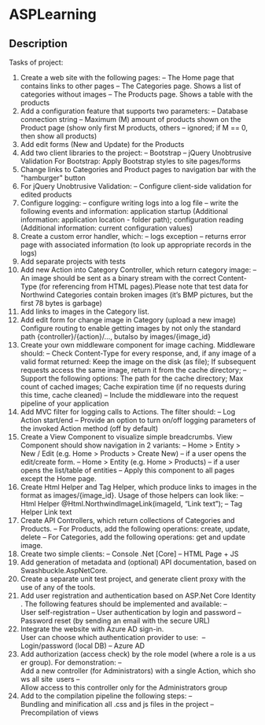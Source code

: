 # ASPLearning

## Description
Tasks of project:
1.	Create a web site with the following pages:
–	The Home page that contains links to other pages
–	The Categories page. Shows a list of categories without images
–	The Products page. Shows a table with the products
2.	 Add a configuration feature that supports two parameters:
–	Database connection string
–	Maximum (M) amount of products shown on the Product page (show only first M products, others – ignored; if M == 0, then show all products)
3.	 Add edit forms (New and Update) for the Products
4.	Add two client libraries to the project:
–	Bootstrap
–	jQuery Unobtrusive Validation
For Bootstrap: Apply Bootstrap styles to site pages/forms
5.	Change links to Categories and Product pages to navigation bar with the "hamburger" button
6.	For jQuery Unobtrusive Validation:
–	Configure client-side validation for edited products
7.	Configure logging:
–	configure writing logs into a log file
–	write the following events and information: application startup (Additional information: application location - folder path); configuration reading (Additional information: current configuration values)
8.	Create a custom error handler, which:
–	logs exception
–	returns error page with associated information (to look up appropriate records in the logs)
9.	Add separate projects with tests
10.	Add new Action into Category Controller, which return category image:
–	An image should be sent as a binary stream with the correct Content-Type (for referencing from HTML pages).Please note that test data for Northwind Categories contain broken images (it’s BMP pictures, but the first 78 bytes is garbage)
11.	Add links to images in the Category list.
12.	Add edit form for change image in Category (upload a new image)
Configure routing to enable getting images by not only the standard path {controller}/{action}/…, butalso by images/{image_id}
13.	Create your own middleware component for image caching. Middleware should:
–	Check Content-Type for every response, and, if any image of a valid format returned: Keep the image on the disk (as file);
If subsequent requests access the same image, return it from the cache directory;
–	Support the following options:
The path for the cache directory;
Max count of cached images;
Cache expiration time (if no requests during this time, cache cleaned)
–	Include the middleware into the request pipeline of your application
14.	Add MVC filter for logging calls to Actions. The filter should:
–	Log Action start/end
–	Provide an option to turn on/off logging parameters of the invoked Action method (off by default)
15.	Create a View Component to visualize simple breadcrumbs. View Component should show navigation in 2 variants:
–	Home > Entity > New / Edit (e.g. Home > Products > Create New) – if a user opens the edit/create form.
–	Home > Entity (e.g. Home > Products) – if a user opens the list/table of entities
–	Apply this component to all pages except the Home page.
16.	Create Html Helper and Tag Helper, which produce links to images in the format
as images/{image_id}. Usage of those helpers can look like:
–	Html Helper @Html.NorthwindImageLink(imageId, “Link text”);
–	Tag Helper <a northwind-id="imageId">Link text</a>
17.	Create API Controllers, which return collections of Categories and Products.
–	For Products, add the following operations: create, update, delete
–	For Categories, add the following operations: get and update image.
18.	Create two simple clients:
–	Console .Net [Core]
–	HTML Page + JS
19.	 Add generation of metadata and (optional) API documentation, based on Swashbuckle.AspNetCore.
20.	Create a separate unit test project, and generate client proxy with the use of any of the tools.
21.	Add user registration and authentication based on ASP.Net Core Identity. The following features should be implemented and available:
–	User self-registration
–	User authentication by login and password
–	Password reset (by sending an email with the secure URL)
22.	Integrate the website with Azure AD sign-in. User can choose which authentication provider to use: 
–	Login/password (local DB)
–	Azure AD
23.	Add authorization (access check) by the role model (where a role is a user group). For demonstration:
–	Add a new controller (for Administrators) with a single Action, which shows all site
 users
–	Allow access to this controller only for the Administrators group
24.	Add to the compilation pipeline the following steps:
–	Bundling and minification all .css and js files in the project
–	Precompilation of views




